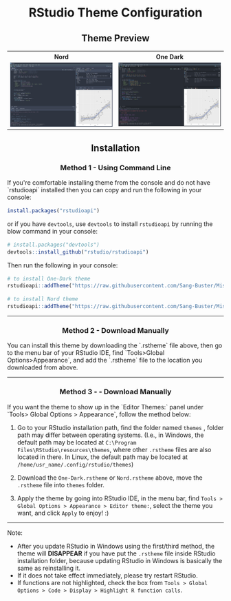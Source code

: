 <h1 align="center">RStudio Theme Configuration</h1>

<h2 align="center">Theme Preview</h2>

<div align="center">
<table>
  <tr>
    <th>Nord</th>
    <th>One Dark</th>
  </tr>
  <tr>
    <td><img src="/RStudio%20Themes/README.assets/Nord%20Theme%20Preview.png" width="500" /></td>
    <td><img src="/RStudio%20Themes/README.assets/One-Dark%20Theme%20Preview.png" width="500" /></td>
  </tr>
</table>
</div>

<h2 align="center">Installation</h2>

<h3 align="center">Method 1 - Using Command Line</h3>
If you're comfortable installing theme from the console and do not have `rstudioapi` installed then you can copy and run the following in your console:

```r
install.packages("rstudioapi")
```

or  if you have `devtools`, use `devtools` to install `rstudioapi` by running the blow command in your console:
```r
# install.packages("devtools")
devtools::install_github("rstudio/rstudioapi")
```

Then run the following in your console:
```r
# to install One-Dark theme
rstudioapi::addTheme("https://raw.githubusercontent.com/Sang-Buster/Miscellaneous-Configuration/main/RStudio%20Themes/One-Dark.rstheme", apply = TRUE, force=TRUE)
```

```r
# to install Nord theme
rstudioapi::addTheme("https://raw.githubusercontent.com/Sang-Buster/Miscellaneous-Configuration/main/RStudio%20Themes/Nord.rstheme", apply = TRUE, force=TRUE)
```
---

<h3 align="center">Method 2 - Download Manually</h3>
You can install this theme by downloading the `.rstheme` file above, then go to the menu bar of your RStudio IDE, find `Tools>Global Options>Appearance`, and add the `.rstheme` file to the location you downloaded from above.

---

<h3 align="center">Method 3 - - Download Manually</h3>
If you want the theme to show up in the `Editor Themes:` panel under `Tools> Global Options > Appearance`, follow the method below: 

1. Go to your RStudio installation path, find the folder named `themes` , folder path may differ between operating systems. (I.e., in Windows, the default path may be located at `C:\Program Files\RStudio\resources\themes`, where other `.rstheme` files are also located in there. In Linux, the default path may be located at `/home/usr_name/.config/rstudio/themes`) 

2. Download the `One-Dark.rstheme` or `Nord.rstheme` above, move the `.rstheme` file into `themes` folder.

3. Apply the theme by going into RStudio IDE, in the menu bar, find `Tools > Global Options > Appearance > Editor theme:`, select the theme you want, and click `Apply` to enjoy! :)

---

Note: 
- After you update RStudio in Windows using the first/third method, the theme will **DISAPPEAR** if you have put the `.rstheme` file inside RStudio installation folder, because updating RStudio in Windows is basically the same as reinstalling it.
- If it does not take effect immediately, please try restart RStudio. 
- If functions are not highlighted, check the box from `Tools > Global Options > Code > Display > Highlight R function calls`.
